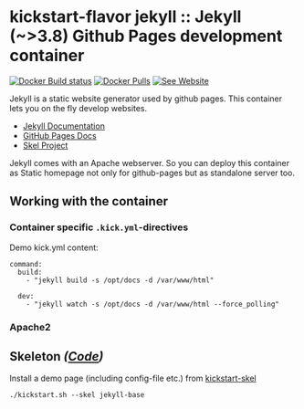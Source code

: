 
# kickstart-flavor jekyll :: Jekyll (~>3.8) Github Pages development container

[![Docker Build status](https://img.shields.io/docker/cloud/build/infracamp/kickstart-flavor-jekyll.svg)](https://cloud.docker.com/repository/docker/infracamp/kickstart-flavor-jekyll/builds)
[![Docker Pulls](https://img.shields.io/docker/pulls/infracamp/kickstart-flavor-jekyll.svg)](https://github.com/infracamp/kickstart-flavor-jekyll)
[![See Website](https://img.shields.io/badge/info-website-blue.svg)](http://infracamp.org/container)


Jekyll is a static website generator used by github pages. This container
lets you on the fly develop websites.

- [Jekyll Documentation](https://jekyllrb.com/docs/home/)
- [GitHub Pages Docs](https://pages.github.com/)
- [Skel Project](https://github.com/infracamp/kickstart-skel/blob/master/jekyll-base/)

Jekyll comes with an Apache webserver. So you can deploy this container as 
Static homepage not only for github-pages but as standalone server too. 


## Working with the container

### Container specific `.kick.yml`-directives

Demo kick.yml content:

```
command:
  build:
    - "jekyll build -s /opt/docs -d /var/www/html"
    
  dev:
    - "jekyll watch -s /opt/docs -d /var/www/html --force_polling"
```


### Apache2


## Skeleton *([Code](https://github.com/infracamp/kickstart-skel/tree/master/jekyll-base))*

Install a demo page (including config-file etc.) from [kickstart-skel](http://github.com/infracamp/kickstart-skel)

```
./kickstart.sh --skel jekyll-base
```

